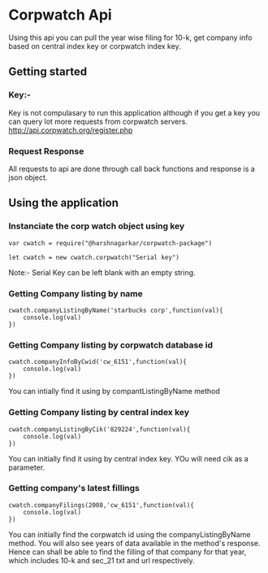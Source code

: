 # Corpwatch Api

Using this api you can pull the year wise filing for 10-k, get company info based on central index key or corpwatch index key.

## Getting started

### Key:-
Key is not compulasary to run this application although if you get a key you can query lot more requests from corpwatch servers.
http://api.corpwatch.org/register.php

### Request Response
All requests to api are done through call back functions and response is a json object.

## Using the application

### Instanciate the corp watch object using key
```
var cwatch = require("@harshnagarkar/corpwatch-package")

let cwatch = new cwatch.corpwatch("Serial key")
```
Note:- Serial Key can be left blank with an empty string.

### Getting Company listing by name
```
cwatch.companyListingByName('starbucks corp',function(val){
    console.log(val)
})
```

### Getting Company listing by corpwatch database id
```
cwatch.companyInfoByCwid('cw_6151',function(val){
    console.log(val)
})
```
You can intially find it using by compantListingByName method

### Getting Company listing by central index key
```
cwatch.companyListingByCik('829224',function(val){
    console.log(val)
})
```
You can initially find it using by central index key.
YOu will need cik as a parameter.

### Getting company's latest fillings 
```
cwatch.companyFilings(2008,'cw_6151',function(val){
    console.log(val)
})
```
You can initially find the corpwatch id using the companyListingByName method.
You will also see years of data available in the method's response.
Hence can shall be able to find the filling of that company for that year, which includes 10-k and sec_21 txt and url respectively.
